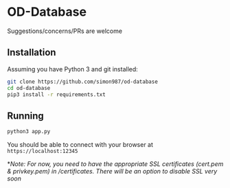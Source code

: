 # OD-Database

Suggestions/concerns/PRs are welcome

## Installation
Assuming you have Python 3 and git installed:
```bash
git clone https://github.com/simon987/od-database
cd od-database
pip3 install -r requirements.txt
```

## Running
```bash
python3 app.py
```
You should be able to connect with your browser at `https://localhost:12345`

*_Note: For now, you need to have the appropriate SSL certificates (cert.pem & privkey.pem) in /certificates. There will 
be an option to disable SSL very soon_
